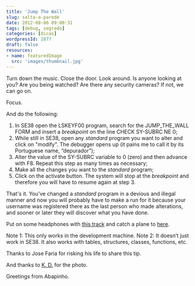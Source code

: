 ```yaml
---
title: 'Jump The Wall'
slug: salta-a-parede
date: 2012-08-06 09:00:31
tags: [debug, segredo]
categories: [dicas]
wordpressId: 1877
draft: false
resources:
- name: featuredImage
  src: 'images/thumbnail.jpg'
---
```

Turn down the music.
Close the door.
Look around.
Is anyone looking at you?
Are you being watched?
Are there any security cameras?
If not, we can go on.

<!--more-->

Focus.

And do the following:

  1. In SE38 open the LSKEYF00 program, search for the JUMP_THE_WALL FORM and insert a _breakpoint_ on the line CHECK SY-SUBRC NE 0;
  2. While still in SE38, open any _standard_ program you want to alter and click on "modify". The debugger opens up (it pains me to call it by its Portuguese name, “depurador”);
  3. Alter the value of the SY-SUBRC variable to 0 (zero) and then advance with F8. Repeat this step as many times as necessary;
  4. Make all the changes you want to the _standard_ program;
  5. Click on the activate button. The system will stop at the _breakpoint_ and therefore you will have to resume again at step 3.

That's it. You've changed a _standard_ program in a devious and illegal manner and now you will probably have to make a run for it because your username was registered there as the last person who made alterations, and sooner or later they will discover what you have done.

Put on some headphones with [this track][1] and catch a plane to [here][2].

Note 1: This only works in the development machine.
Note 2: It doesn’t just work in SE38. It also works with tables, structures, classes, functions, etc.

Thanks to Jose Faria for risking his life to share this tip.

And thanks to [K. D.][3] for the photo.

Greetings from Abapinho.

   [1]: http://www.youtube.com/watch?v=U0gjwpMb-k8
   [2]: http://pt.wikipedia.org/wiki/Istambul
   [3]: http://www.flickr.com/photos/kaidolata/5139787330/
